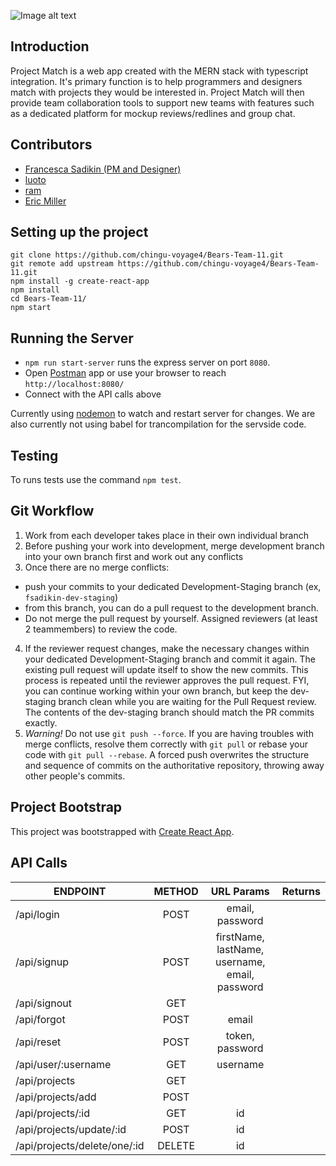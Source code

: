 ![Image alt text](https://i.imgur.com/qD4SvyR.png "Main Page")

## Introduction
Project Match is a web app created with the MERN stack with typescript integration. It's primary function is to help programmers and designers match with projects they would be interested in. Project Match will then provide team collaboration tools to support new teams with features such as a dedicated platform for mockup reviews/redlines and group chat.

## Contributors
* [Francesca Sadikin (PM and Designer)](https://github.com/serpient)
* [luoto](https://github.com/luoto)
* [ram](https://github.com/ilvcs)
* [Eric Miller](https://github.com/ericmiller777)

## Setting up the project
```
git clone https://github.com/chingu-voyage4/Bears-Team-11.git
git remote add upstream https://github.com/chingu-voyage4/Bears-Team-11.git
npm install -g create-react-app
npm install
cd Bears-Team-11/
npm start
```
## Running the Server
- `npm run start-server` runs the express server on port `8080`.
- Open [Postman](https://www.getpostman.com/) app or use your browser to reach `http://localhost:8080/`
- Connect with the API calls above

Currently using [nodemon](https://github.com/remy/nodemon) to watch and restart server for changes. We are also currently not using babel for trancompilation for the servside code.

## Testing
To runs tests use the command `npm test`.

## Git Workflow
1. Work from each developer takes place in their own individual branch
2. Before pushing your work into development, merge development branch into your own branch first and work out any conflicts
3. Once there are no merge conflicts:
- push your commits to your dedicated Development-Staging branch (ex, `fsadikin-dev-staging`)
- from this branch, you can do a pull request to the development branch. 
- Do not merge the pull request by yourself. Assigned reviewers (at least 2 teammembers) to review the code.
4. If the reviewer request changes, make the necessary changes within your dedicated Development-Staging branch and commit it again. The existing pull request will update itself to show the new commits. This process is repeated until the reviewer approves the pull request. FYI, you can continue working within your own branch, but keep the dev-staging branch clean while you are waiting for the Pull Request review. The contents of the dev-staging branch should match the PR commits exactly. 
5. *Warning!* Do not use `git push --force`. If you are having troubles with merge conflicts, resolve them correctly with `git pull` or rebase your code with `git pull --rebase`. A forced push overwrites the structure and sequence of commits on the authoritative repository, throwing away other people's commits.

## Project Bootstrap
This project was bootstrapped with [Create React App](https://github.com/facebookincubator/create-react-app).

## API Calls

| ENDPOINT                       | METHOD        | URL Params      |Returns        |
| ------------------------------ |:-------------:|:---------------:|:-------------:|
| /api/login                     | POST          | email, password |               |
| /api/signup                    | POST          | firstName, lastName, username, email, password |               |
| /api/signout                   | GET           |                 |               |
| /api/forgot                    | POST          | email           |               |
| /api/reset                     | POST          | token, password |               |
| /api/user/:username            | GET           | username        |               |
| /api/projects                  | GET           |                 |               |
| /api/projects/add              | POST          |                 |               |
| /api/projects/:id              | GET           |id               |               |
| /api/projects/update/:id       | POST          |id               |               |
| /api/projects/delete/one/:id   | DELETE        |id               |               |